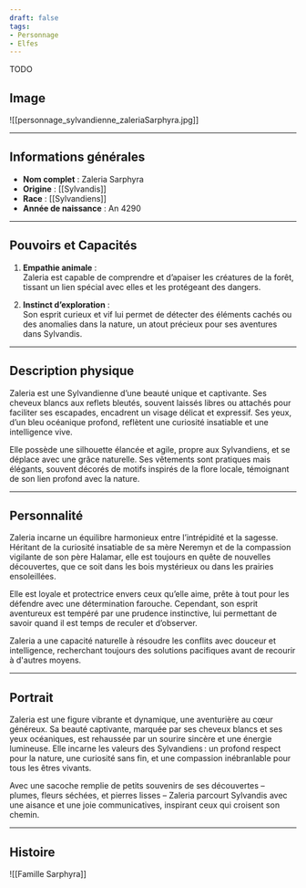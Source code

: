 ```yaml
---
draft: false
tags:
- Personnage
- Elfes
---
```

TODO
## Image

![[personnage_sylvandienne_zaleriaSarphyra.jpg]]

---

## **Informations générales**
- **Nom complet** : Zaleria Sarphyra  
- **Origine** : [[Sylvandis]]  
- **Race** : [[Sylvandiens]]  
- **Année de naissance** : An 4290  

---

## **Pouvoirs et Capacités**
1. **Empathie animale** :  
   Zaleria est capable de comprendre et d’apaiser les créatures de la forêt, tissant un lien spécial avec elles et les protégeant des dangers.  

2. **Instinct d’exploration** :  
   Son esprit curieux et vif lui permet de détecter des éléments cachés ou des anomalies dans la nature, un atout précieux pour ses aventures dans Sylvandis.  

---

## **Description physique**
Zaleria est une Sylvandienne d’une beauté unique et captivante. Ses cheveux blancs aux reflets bleutés, souvent laissés libres ou attachés pour faciliter ses escapades, encadrent un visage délicat et expressif. Ses yeux, d’un bleu océanique profond, reflètent une curiosité insatiable et une intelligence vive.  

Elle possède une silhouette élancée et agile, propre aux Sylvandiens, et se déplace avec une grâce naturelle. Ses vêtements sont pratiques mais élégants, souvent décorés de motifs inspirés de la flore locale, témoignant de son lien profond avec la nature.

---

## **Personnalité**
Zaleria incarne un équilibre harmonieux entre l’intrépidité et la sagesse. Héritant de la curiosité insatiable de sa mère Neremyn et de la compassion vigilante de son père Halamar, elle est toujours en quête de nouvelles découvertes, que ce soit dans les bois mystérieux ou dans les prairies ensoleillées.  

Elle est loyale et protectrice envers ceux qu’elle aime, prête à tout pour les défendre avec une détermination farouche. Cependant, son esprit aventureux est tempéré par une prudence instinctive, lui permettant de savoir quand il est temps de reculer et d’observer.  

Zaleria a une capacité naturelle à résoudre les conflits avec douceur et intelligence, recherchant toujours des solutions pacifiques avant de recourir à d'autres moyens.  

---

## **Portrait**
Zaleria est une figure vibrante et dynamique, une aventurière au cœur généreux. Sa beauté captivante, marquée par ses cheveux blancs et ses yeux océaniques, est rehaussée par un sourire sincère et une énergie lumineuse. Elle incarne les valeurs des Sylvandiens : un profond respect pour la nature, une curiosité sans fin, et une compassion inébranlable pour tous les êtres vivants.  

Avec une sacoche remplie de petits souvenirs de ses découvertes – plumes, fleurs séchées, et pierres lisses – Zaleria parcourt Sylvandis avec une aisance et une joie communicatives, inspirant ceux qui croisent son chemin.

___

## Histoire

![[Famille Sarphyra]]